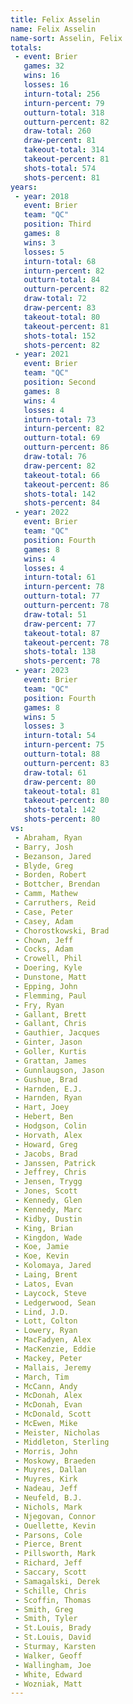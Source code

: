 ```yaml
---
title: Felix Asselin
name: Felix Asselin
name-sort: Asselin, Felix
totals:
 - event: Brier
   games: 32
   wins: 16
   losses: 16
   inturn-total: 256
   inturn-percent: 79
   outturn-total: 318
   outturn-percent: 82
   draw-total: 260
   draw-percent: 81
   takeout-total: 314
   takeout-percent: 81
   shots-total: 574
   shots-percent: 81
years:
 - year: 2018
   event: Brier
   team: "QC"
   position: Third
   games: 8
   wins: 3
   losses: 5
   inturn-total: 68
   inturn-percent: 82
   outturn-total: 84
   outturn-percent: 82
   draw-total: 72
   draw-percent: 83
   takeout-total: 80
   takeout-percent: 81
   shots-total: 152
   shots-percent: 82
 - year: 2021
   event: Brier
   team: "QC"
   position: Second
   games: 8
   wins: 4
   losses: 4
   inturn-total: 73
   inturn-percent: 82
   outturn-total: 69
   outturn-percent: 86
   draw-total: 76
   draw-percent: 82
   takeout-total: 66
   takeout-percent: 86
   shots-total: 142
   shots-percent: 84
 - year: 2022
   event: Brier
   team: "QC"
   position: Fourth
   games: 8
   wins: 4
   losses: 4
   inturn-total: 61
   inturn-percent: 78
   outturn-total: 77
   outturn-percent: 78
   draw-total: 51
   draw-percent: 77
   takeout-total: 87
   takeout-percent: 78
   shots-total: 138
   shots-percent: 78
 - year: 2023
   event: Brier
   team: "QC"
   position: Fourth
   games: 8
   wins: 5
   losses: 3
   inturn-total: 54
   inturn-percent: 75
   outturn-total: 88
   outturn-percent: 83
   draw-total: 61
   draw-percent: 80
   takeout-total: 81
   takeout-percent: 80
   shots-total: 142
   shots-percent: 80
vs:
 - Abraham, Ryan
 - Barry, Josh
 - Bezanson, Jared
 - Blyde, Greg
 - Borden, Robert
 - Bottcher, Brendan
 - Camm, Mathew
 - Carruthers, Reid
 - Case, Peter
 - Casey, Adam
 - Chorostkowski, Brad
 - Chown, Jeff
 - Cocks, Adam
 - Crowell, Phil
 - Doering, Kyle
 - Dunstone, Matt
 - Epping, John
 - Flemming, Paul
 - Fry, Ryan
 - Gallant, Brett
 - Gallant, Chris
 - Gauthier, Jacques
 - Ginter, Jason
 - Goller, Kurtis
 - Grattan, James
 - Gunnlaugson, Jason
 - Gushue, Brad
 - Harnden, E.J.
 - Harnden, Ryan
 - Hart, Joey
 - Hebert, Ben
 - Hodgson, Colin
 - Horvath, Alex
 - Howard, Greg
 - Jacobs, Brad
 - Janssen, Patrick
 - Jeffrey, Chris
 - Jensen, Trygg
 - Jones, Scott
 - Kennedy, Glen
 - Kennedy, Marc
 - Kidby, Dustin
 - King, Brian
 - Kingdon, Wade
 - Koe, Jamie
 - Koe, Kevin
 - Kolomaya, Jared
 - Laing, Brent
 - Latos, Evan
 - Laycock, Steve
 - Ledgerwood, Sean
 - Lind, J.D.
 - Lott, Colton
 - Lowery, Ryan
 - MacFadyen, Alex
 - MacKenzie, Eddie
 - Mackey, Peter
 - Mallais, Jeremy
 - March, Tim
 - McCann, Andy
 - McDonah, Alex
 - McDonah, Evan
 - McDonald, Scott
 - McEwen, Mike
 - Meister, Nicholas
 - Middleton, Sterling
 - Morris, John
 - Moskowy, Braeden
 - Muyres, Dallan
 - Muyres, Kirk
 - Nadeau, Jeff
 - Neufeld, B.J.
 - Nichols, Mark
 - Njegovan, Connor
 - Ouellette, Kevin
 - Parsons, Cole
 - Pierce, Brent
 - Pillsworth, Mark
 - Richard, Jeff
 - Saccary, Scott
 - Samagalski, Derek
 - Schille, Chris
 - Scoffin, Thomas
 - Smith, Greg
 - Smith, Tyler
 - St.Louis, Brady
 - St.Louis, David
 - Sturmay, Karsten
 - Walker, Geoff
 - Wallingham, Joe
 - White, Edward
 - Wozniak, Matt
---
```

